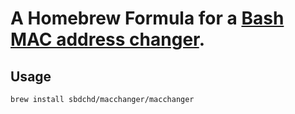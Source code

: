 # A Homebrew Formula for a [Bash MAC address changer](https://github.com/sbdchd/macchanger).

## Usage

```bash
brew install sbdchd/macchanger/macchanger
```
